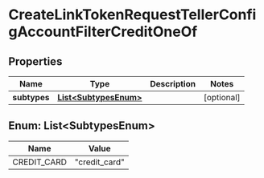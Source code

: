 

# CreateLinkTokenRequestTellerConfigAccountFilterCreditOneOf


## Properties

| Name | Type | Description | Notes |
|------------ | ------------- | ------------- | -------------|
|**subtypes** | [**List&lt;SubtypesEnum&gt;**](#List&lt;SubtypesEnum&gt;) |  |  [optional] |



## Enum: List&lt;SubtypesEnum&gt;

| Name | Value |
|---- | -----|
| CREDIT_CARD | &quot;credit_card&quot; |



